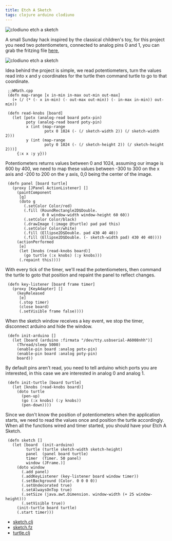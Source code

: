 ```yaml
---
title: Etch A Sketch
tags: clojure arduino clodiuno
---
```


![clodiuno etch a sketch](/images/post/clodiuno-etch-a-sketch.jpeg)

A small Sunday hack inspired by the classical children's toy, for this
project you need two potentiometers, connected to analog pins 0 and 1,
you can grab the fritzing file [here](/code/clodiuno/sketch/sketch.fz),

![clodiuno etch a sketch](/images/post/clodiuno-etch-a-sketch-circuit.png)

Idea behind the project is simple, we read potentiometers, turn the
values read into x and y coordinates for the turtle then command turtle
to go to that coordinate.

     ;;WMath.cpp
     (defn map-range [x in-min in-max out-min out-max]
       (+ (/ (* (- x in-min) (- out-max out-min)) (- in-max in-min)) out-min))

     (defn read-knobs [board]
       (let [potx (analog-read board potx-pin)
             poty (analog-read board poty-pin)
             x (int (map-range 
                     potx 0 1024 (- (/ sketch-width 2)) (/ sketch-width 2)))
             y (int (map-range 
                     poty 0 1024 (- (/ sketch-height 2)) (/ sketch-height 2)))]
         {:x x :y y}))

Potentiometers returns values between 0 and 1024, assuming our image is
600 by 400, we need to map these values between -300 to 300 on the x
axis and -200 to 200 on the y axis, 0,0 being the center of the image.

     (defn panel [board turtle]
       (proxy [JPanel ActionListener] []
         (paintComponent
          [g]
          (doto g
            (.setColor Color/red)
            (.fill (RoundRectangle2D$Double.
                    0 0 window-width window-height 60 60))
            (.setColor Color/black)
            (.drawImage (:image @turtle) pad pad this)
            (.setColor Color/white)
            (.fill (Ellipse2D$Double. pad 430 40 40))
            (.fill (Ellipse2D$Double. (- sketch-width pad) 430 40 40))))
         (actionPerformed 
          [e] 
          (let [knobs (read-knobs board)]
            (go turtle (:x knobs) (:y knobs)))
          (.repaint this))))

With every tick of the timer, we'll read the potentiometers, then
command the turtle to goto that position and repaint the panel to
reflect changes.

     (defn key-listener [board frame timer]
       (proxy [KeyAdapter] [] 
         (keyReleased 
          [e]
          (.stop timer)
          (close board)
          (.setVisible frame false))))

When the sketch window receives a key event, we stop the timer,
disconnect arduino and hide the window.

     (defn init-arduino []
       (let [board (arduino :firmata "/dev/tty.usbserial-A6008nhh")]
         (Thread/sleep 5000)
         (enable-pin board :analog potx-pin)
         (enable-pin board :analog poty-pin)
         board))

By default pins aren't read, you need to tell arduino which ports you
are interested, in this case we are interested in analog 0 and analog
1.

     (defn init-turtle [board turtle]
       (let [knobs (read-knobs board)]
         (doto turtle
           (pen-up)
           (go (:x knobs) (:y knobs))
           (pen-down))))

Since we don't know the position of potentiometers when the application
starts, we need to read the values once and position the turtle
accordingly. When all the functions wired and timer started, you should
have your Etch A Sketch.

     (defn sketch []
       (let [board  (init-arduino)
             turtle (turtle sketch-width sketch-height)
             panel  (panel board turtle)
             timer  (Timer. 50 panel)
             window (JFrame.)]
         (doto window
           (.add panel)
           (.addKeyListener (key-listener board window timer))
           (.setBackground (Color. 0 0 0 0))
           (.setUndecorated true)
           (.setAlwaysOnTop true)
           (.setSize (java.awt.Dimension. window-width (+ 25 window-height)))
           (.setVisible true))
         (init-turtle board turtle)
         (.start timer)))

 - [sketch.clj](/code/clodiuno/sketch/sketch.clj)
 - [sketch.fz](/code/clodiuno/sketch/sketch.fz)
 - [turtle.clj](/code/clojure/turtle.clj)

